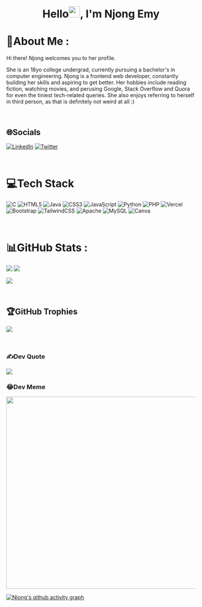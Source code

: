 

<h1 align="center"> Hello<img src="https://raw.githubusercontent.com/MartinHeinz/MartinHeinz/master/wave.gif" width="30px">, I'm Njong Emy </h1>



# 💫About Me :
Hi there! Njong welcomes you to her profile.

She is an 18yo college undergrad, currently pursuing a bachelor's
in computer engineering. Njong is a frontend web developer, constantly
building her skills and aspiring to get better. Her hobbies include 
reading fiction, watching movies, and perusing Google, Stack Overflow and 
Quora for even the tiniest tech-related queries. She also enjoys
referring to herself in third person, as that is definitely not weird at all :)

</br>

## 🌐Socials
[![LinkedIn](https://img.shields.io/badge/LinkedIn-%230077B5.svg?logo=linkedin&logoColor=white)](https://linkedin.com/in/njong-emy-729764207) [![Twitter](https://img.shields.io/badge/Twitter-%231DA1F2.svg?logo=Twitter&logoColor=white)](https://twitter.com/afumbom_bingeh) 

</br>

# 💻Tech Stack
![C](https://img.shields.io/badge/c-%2300599C.svg?style=for-the-badge&logo=c&logoColor=white) ![HTML5](https://img.shields.io/badge/html5-%23E34F26.svg?style=for-the-badge&logo=html5&logoColor=white) ![Java](https://img.shields.io/badge/java-%23ED8B00.svg?style=for-the-badge&logo=java&logoColor=white) ![CSS3](https://img.shields.io/badge/css3-%231572B6.svg?style=for-the-badge&logo=css3&logoColor=white) ![JavaScript](https://img.shields.io/badge/javascript-%23323330.svg?style=for-the-badge&logo=javascript&logoColor=%23F7DF1E) ![Python](https://img.shields.io/badge/python-3670A0?style=for-the-badge&logo=python&logoColor=ffdd54) ![PHP](https://img.shields.io/badge/php-%23777BB4.svg?style=for-the-badge&logo=php&logoColor=white) ![Vercel](https://img.shields.io/badge/vercel-%23000000.svg?style=for-the-badge&logo=vercel&logoColor=white) ![Bootstrap](https://img.shields.io/badge/bootstrap-%23563D7C.svg?style=for-the-badge&logo=bootstrap&logoColor=white) ![TailwindCSS](https://img.shields.io/badge/tailwindcss-%2338B2AC.svg?style=for-the-badge&logo=tailwind-css&logoColor=white) ![Apache](https://img.shields.io/badge/apache-%23D42029.svg?style=for-the-badge&logo=apache&logoColor=white) ![MySQL](https://img.shields.io/badge/mysql-%2300f.svg?style=for-the-badge&logo=mysql&logoColor=white) ![Canva](https://img.shields.io/badge/Canva-%2300C4CC.svg?style=for-the-badge&logo=Canva&logoColor=white)

</br>

# 📊GitHub Stats :
![](https://github-readme-stats.vercel.app/api?username=Njong392&theme=dark&hide_border=false&include_all_commits=false&count_private=false)
![](https://github-readme-streak-stats.herokuapp.com/?user=Njong392&theme=dark&hide_border=false)<br/>

![](https://github-readme-stats.vercel.app/api/top-langs/?username=Njong392&theme=dark&hide_border=false&include_all_commits=false&count_private=false&layout=compact)

</br>

## 🏆GitHub Trophies
![](https://github-profile-trophy.vercel.app/?username=Njong392&theme=darkhub&no-frame=false&no-bg=false&margin-w=4)

</br>

### ✍️Dev Quote
![](https://quotes-github-readme.vercel.app/api?type=horizontal&theme=radical)

### 😂Dev Meme
<img src="https://random-memer.herokuapp.com/" width="512px"/>

 

[![Njong's github activity graph](https://activity-graph.herokuapp.com/graph?username=Njong392&theme=react-dark)](https://github.com/Njong392/github-readme-activity-graph)



  
  <!--START_SECTION:activity-->


<!---
Njong392/Njong392 is a ✨ special ✨ repository because its `README.md` (this file) appears on your GitHub profile.
You can click the Preview link to take a look at your changes.
--->
